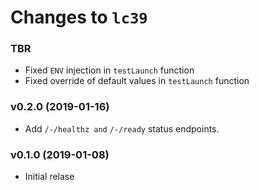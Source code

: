 # Changes to `lc39`

### TBR
- Fixed `ENV` injection in `testLaunch` function
- Fixed override of default values in `testLaunch` function

### v0.2.0 (2019-01-16)
- Add `/-/healthz and` `/-/ready` status endpoints.

### v0.1.0 (2019-01-08)
- Initial relase
